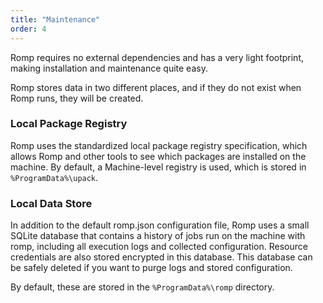 ```yaml
---
title: "Maintenance"
order: 4
---
```


Romp requires no external dependencies and has a very light footprint, making installation and maintenance quite easy.

Romp stores data in two different places, and if they do not exist when Romp runs, they will be created.

### Local Package Registry

Romp uses the standardized local package registry specification, which allows Romp and other tools to see which packages are installed on the machine. By default, a Machine-level registry is used, which is stored in `%ProgramData%\upack`.

### Local Data Store

In addition to the default romp.json configuration file, Romp uses a small SQLite database that contains a history of jobs run on the machine with romp, including all execution logs and collected configuration. Resource credentials are also stored encrypted in this database. This database can be safely deleted if you want to purge logs and stored configuration.

By default, these are stored in the `%ProgramData%\romp` directory.